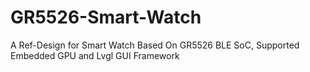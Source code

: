 # GR5526-Smart-Watch
A Ref-Design for Smart Watch Based On GR5526 BLE SoC, Supported Embedded GPU and Lvgl GUI Framework
